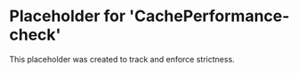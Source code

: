 ﻿# Placeholder for 'CachePerformance-check'
This placeholder was created to track and enforce strictness.
